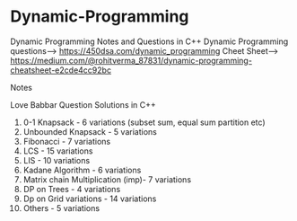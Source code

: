 # Dynamic-Programming
Dynamic Programming Notes and Questions in C++
Dynamic Programming questions--> https://450dsa.com/dynamic_programming
Cheet Sheet--> https://medium.com/@rohitverma_87831/dynamic-programming-cheatsheet-e2cde4cc92bc

Notes

Love Babbar Question Solutions in C++

1) 0-1 Knapsack - 6 variations (subset sum, equal sum partition etc)
2) Unbounded Knapsack - 5 variations
3) Fibonacci - 7 variations
4) LCS - 15 variations
5) LIS - 10 variations
6) Kadane Algorithm - 6 variations
7) Matrix chain Multiplication (imp)- 7 variations
8) DP on Trees - 4 variations
9) Dp on Grid variations - 14 variations
10) Others - 5 variations

